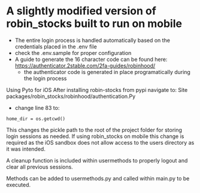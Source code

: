 # A slightly modified version of robin_stocks built to run on mobile 
 + The entire login process is handled automatically based on the credentials placed in the .env file
 + check the .env.sample for proper configuration
 + A guide to generate the 16 character code can be found here:
     https://authenticator.2stable.com/2fa-guides/robinhood/
     + the authenticator code is generated in place programatically during the login process
 
 Using Pyto for iOS
 After installing robin-stocks from pypi navigate to:
 Site packages/robin_stocks/robinhood/authentication.Py
 + change line 83 to:

```
home_dir = os.getcwd()
```

This changes the pickle path to the root of the project folder for storing login sessions as needed. If using robin_stocks on mobile this change is required as the iOS sandbox does not allow access to the users directory as it was intended.

A cleanup function is included within usermethods to properly logout and clear all previous sessions.  

Methods can be added to usermethods.py and called within main.py to be executed. 

